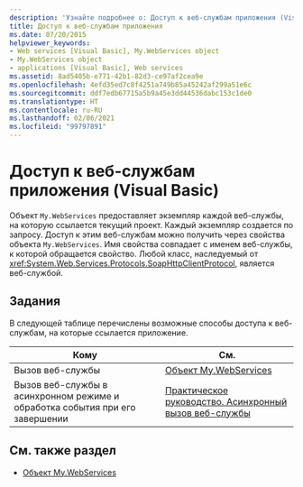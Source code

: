 ```yaml
---
description: 'Узнайте подробнее о: Доступ к веб-службам приложения (Visual Basic)'
title: Доступ к веб-службам приложения
ms.date: 07/20/2015
helpviewer_keywords:
- Web services [Visual Basic], My.WebServices object
- My.WebServices object
- applications [Visual Basic], Web services
ms.assetid: 8ad5405b-e771-42b1-82d3-ce97af2cea9e
ms.openlocfilehash: 4efd35ed7c8f4251a749b85a45242af299a51e6c
ms.sourcegitcommit: ddf7edb67715a5b9a45e3dd44536dabc153c1de0
ms.translationtype: HT
ms.contentlocale: ru-RU
ms.lasthandoff: 02/06/2021
ms.locfileid: "99797891"
---
```

# <a name="accessing-application-web-services-visual-basic"></a>Доступ к веб-службам приложения (Visual Basic)

Объект `My.WebServices` предоставляет экземпляр каждой веб-службы, на которую ссылается текущий проект. Каждый экземпляр создается по запросу. Доступ к этим веб-службам можно получить через свойства объекта `My.WebServices`. Имя свойства совпадает с именем веб-службы, к которой обращается свойство. Любой класс, наследуемый от <xref:System.Web.Services.Protocols.SoapHttpClientProtocol>, является веб-службой.

## <a name="tasks"></a>Задания

В следующей таблице перечислены возможные способы доступа к веб-службам, на которые ссылается приложение.

|Кому|См.|
|---|---|
|Вызов веб-службы|[Объект My.WebServices](../../language-reference/objects/my-webservices-object.md)|
|Вызов веб-службы в асинхронном режиме и обработка события при его завершении|[Практическое руководство. Асинхронный вызов веб-службы](how-to-call-a-web-service-asynchronously.md)|

## <a name="see-also"></a>См. также раздел

- [Объект My.WebServices](../../language-reference/objects/my-webservices-object.md)
